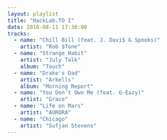 ```yaml
---
layout: playlist
title: "HackLab.TO I"
date: 2016-08-11 17:30:00
tracks:
  - name: "Chill Bill (feat. J. Davi$ & Spooks)"
    artist: "Rob $Tone"
  - name: "Strange Habit"
    artist: "July Talk"
    album: "Touch"
  - name: "Drake's Dad"
    artist: "Arkells"
    album: "Morning Report"
  - name: "You Don't Own Me (feat. G-Eazy)"
    artist: "Grace"
  - name: "Life on Mars"
    artist: "AURORA"
  - name: "Chicago"
    artist: "Sufjan Stevens"
---
```

